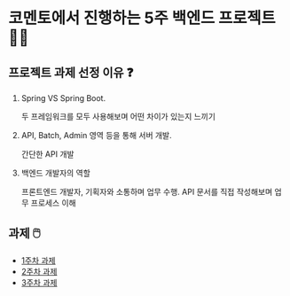 # 코멘토에서 진행하는 5주 백엔드 프로젝트 👨‍🎓
## 프로젝트 과제 선정 이유 ❓
1. Spring VS Spring Boot.
   
    두 프레임워크를 모두 사용해보며 어떤 차이가 있는지 느끼기
2. API, Batch, Admin 영역 등을 통해 서버 개발.
   
    간단한 API 개발
3. 백엔드 개발자의 역할

   프론트엔드 개발자, 기획자와 소통하며 업무 수행. API 문서를 직접 작성해보며 업무 프로세스 이해

## 과제 🖱️
- [1주차 과제](documents/1주차_README.md)
- [2주차 과제](documents/2주차_README.md)
- [3주차 과제](documents/3주차_README.md)



